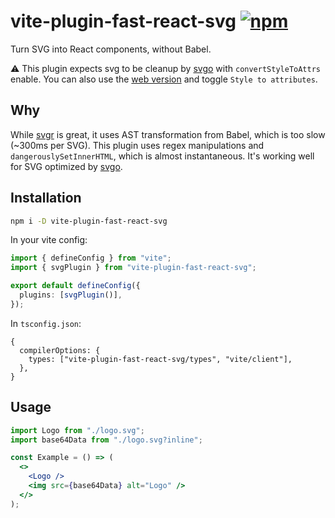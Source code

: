 # vite-plugin-fast-react-svg [![npm](https://img.shields.io/npm/v/vite-plugin-fast-react-svg)](https://www.npmjs.com/package/vite-plugin-fast-react-svg)

Turn SVG into React components, without Babel.

⚠️ This plugin expects svg to be cleanup by [svgo](https://github.com/svg/svgo) with `convertStyleToAttrs` enable. You can also use the [web version](https://jakearchibald.github.io/svgomg/) and toggle `Style to attributes`.

## Why

While [svgr](https://github.com/gregberge/svgr) is great, it uses AST transformation from Babel, which is too slow (~300ms per SVG). This plugin uses regex manipulations and `dangerouslySetInnerHTML`, which is almost instantaneous. It's working well for SVG optimized by [svgo](https://github.com/svg/svgo).

## Installation

```sh
npm i -D vite-plugin-fast-react-svg
```

In your vite config:

```ts
import { defineConfig } from "vite";
import { svgPlugin } from "vite-plugin-fast-react-svg";

export default defineConfig({
  plugins: [svgPlugin()],
});
```

In `tsconfig.json`:

```json5
{
  compilerOptions: {
    types: ["vite-plugin-fast-react-svg/types", "vite/client"],
  },
}
```

## Usage

```jsx
import Logo from "./logo.svg";
import base64Data from "./logo.svg?inline";

const Example = () => (
  <>
    <Logo />
    <img src={base64Data} alt="Logo" />
  </>
);
```
